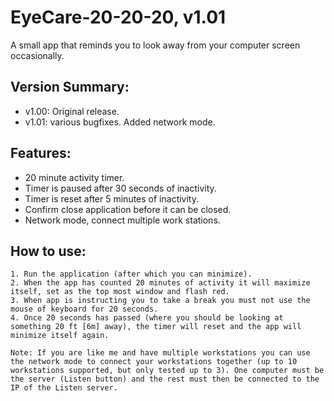 # EyeCare-20-20-20, v1.01
A small app that reminds you to look away from your computer screen occasionally.

## Version Summary:
* v1.00: Original release.
* v1.01: various bugfixes. Added network mode.

## Features:
  * 20 minute activity timer.
  * Timer is paused after 30 seconds of inactivity.
  * Timer is reset after 5 minutes of inactivity.
  * Confirm close application before it can be closed.
  * Network mode, connect multiple work stations.
  
## How to use:
    1. Run the application (after which you can minimize).
    2. When the app has counted 20 minutes of activity it will maximize itself, set as the top most window and flash red.
    3. When app is instructing you to take a break you must not use the mouse of keyboard for 20 seconds.
    4. Once 20 seconds has passed (where you should be looking at something 20 ft [6m] away), the timer will reset and the app will minimize itself again.
    
    Note: If you are like me and have multiple workstations you can use the network mode to connect your workstations together (up to 10 workstations supported, but only tested up to 3). One computer must be the server (Listen button) and the rest must then be connected to the IP of the Listen server.
